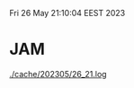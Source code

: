 Fri 26 May 21:10:04 EEST 2023
# JAM
<a href='./cache/202305/26_21.log'>./cache/202305/26_21.log</a>

